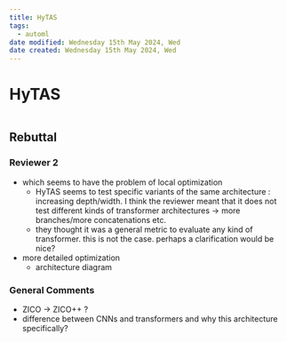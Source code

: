```yaml
---
title: HyTAS
tags:
  - automl
date modified: Wednesday 15th May 2024, Wed
date created: Wednesday 15th May 2024, Wed
---
```


# HyTAS
```toc
```

## Rebuttal
### Reviewer 2
- which seems to have the problem of local optimization
	- HyTAS seems to test specific variants of the same architecture : increasing depth/width. I think the reviewer meant that it does not test different kinds of transformer architectures -> more branches/more concatenations etc. 
	- they thought it was a general metric to evaluate any kind of transformer. this is not the case. perhaps a clarification would be nice?
- more detailed optimization
	- architecture diagram

### General Comments
- ZICO -> ZICO++ ?
- difference between CNNs and transformers and why this architecture specifically?
